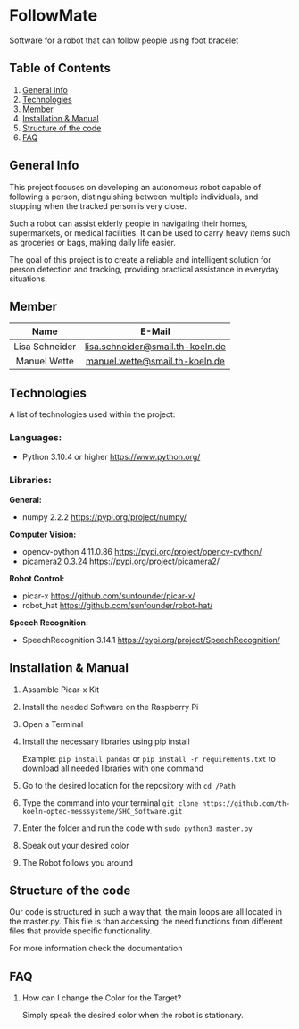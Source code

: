 # FollowMate
Software for a robot that can follow people using foot bracelet

## Table of Contents
1. [General Info](#general-info)
2. [Technologies](#technologies)
3. [Member](#member)
4. [Installation & Manual](#installation--manual)
5. [Structure of the code](#Structure-of-the-code)
6. [FAQ](#faq)

## General Info


This project focuses on developing an autonomous robot capable of following a person, distinguishing between multiple individuals, and stopping when the tracked person is very close.

Such a robot can assist elderly people in navigating their homes, supermarkets, or medical facilities. It can be used to carry heavy items such as groceries or bags, making daily life easier.

The goal of this project is to create a reliable and intelligent solution for person detection and tracking, providing practical assistance in everyday situations.

## Member

| Name     | E-Mail |
| :---:        |    :----:   |
| Lisa Schneider      | lisa.schneider@smail.th-koeln.de       |
| Manuel Wette   | manuel.wette@smail.th-koeln.de        |

## Technologies

A list of technologies used within the project:

### Languages:

* Python 3.10.4 or higher <https://www.python.org/>

### Libraries:

**General:**
* numpy 2.2.2 <https://pypi.org/project/numpy/>

**Computer Vision:**
* opencv-python 4.11.0.86 <https://pypi.org/project/opencv-python/>
* picamera2 0.3.24 <https://pypi.org/project/picamera2/>

**Robot Control:**
* picar-x <https://github.com/sunfounder/picar-x/>
* robot_hat <https://github.com/sunfounder/robot-hat/>

**Speech Recognition:**
* SpeechRecognition 3.14.1 <https://pypi.org/project/SpeechRecognition/>

## Installation & Manual

1. Assamble Picar-x Kit
2. Install the needed Software on the Raspberry Pi
3. Open a Terminal
4. Install the necessary libraries using pip install 
    
    Example: `pip install pandas` or `pip install -r requirements.txt` to download all needed libraries with one command
5. Go to the desired location for the repository with `cd /Path`
6. Type the command  into your terminal `git clone https://github.com/th-koeln-optec-messsysteme/SHC_Software.git`
7. Enter the folder and run the code with `sudo python3 master.py`
8. Speak out your desired color
9. The Robot follows you around

## Structure of the code

Our code is structured in such a way that, the main loops are all located in the master.py. This file is than accessing the need 
functions from different files that provide specific functionality.

For more information check the documentation

## FAQ

1. How can I change the Color for the Target?

    Simply speak the desired color when the robot is stationary.

